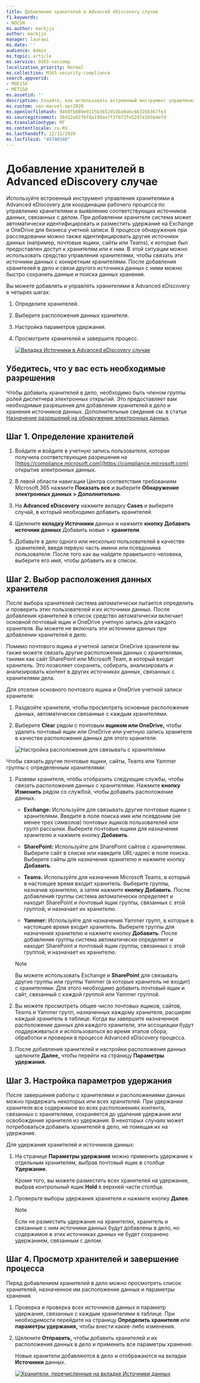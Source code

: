 ```yaml
---
title: Добавление хранителей в Advanced eDiscovery случае
f1.keywords:
- NOCSH
ms.author: markjjo
author: markjjo
manager: laurawi
ms.date: ''
audience: Admin
ms.topic: article
ms.service: O365-seccomp
localization_priority: Normal
ms.collection: M365-security-compliance
search.appverid:
- MOE150
- MET150
ms.assetid: ''
description: Узнайте, как использовать встроенный инструмент управления хранителями в Advanced eDiscovery для координации рабочего процесса и определения соответствующих источников данных в случае.
ms.custom: seo-marvel-apr2020
ms.openlocfilehash: 9468fb889e9115b3652d1dba8a6c6632bb367fe3
ms.sourcegitcommit: 36d12e02f6fda199ae7f2fb72fe52d7e2b5b4efd
ms.translationtype: MT
ms.contentlocale: ru-RU
ms.lasthandoff: 12/31/2020
ms.locfileid: "49740346"
---
```

# <a name="add-custodians-to-an-advanced-ediscovery-case"></a>Добавление хранителей в Advanced eDiscovery случае

Используйте встроенный инструмент управления хранителями в Advanced eDiscovery для координации рабочего процесса по управлению хранителями и выявлению соответствующих источников данных, связанных с делом. При добавлении хранителя система может автоматически идентифицировать и разместить удержание на Exchange и OneDrive для бизнеса учетной записи. В процессе обнаружения при расследовании можно также идентифицировать другие источники данных (например, почтовые ящики, сайты или Teams), к которые был предоставлен доступ к хранителям или к ним. В этой ситуации можно использовать средство управления хранителями, чтобы связать эти источники данных с конкретным хранителями. После добавления хранителей в дело и связи другого источника данных с ними можно быстро сохранить данные и поиска данных хранения.

Вы можете добавлять и управлять хранителями в Advanced eDiscovery в четырех шагах:

1. Определите хранителей.

2. Выберите расположения данных хранителя.

3. Настройка параметров удержания.

4. Просмотрите хранителей и завершите процесс.

   [![Вкладка Источники в Advanced eDiscovery случае ](../media/AeD-Sources-Tab.png)](../media/AeD-Sources-Tab.png#lightbox)

## <a name="make-sure-you-have-the-necessary-permissions"></a>Убедитесь, что у вас есть необходимые разрешения

Чтобы добавить хранителей в дело, необходимо быть членом группы ролей диспетчера электронных открытий. Это предоставляет вам необходимые разрешения для добавления хранителей в дело и хранения источников данных. Дополнительные сведения см. в статье [Назначение разрешений на обнаружение электронных данных](get-started-with-advanced-ediscovery.md#step-2-assign-ediscovery-permissions).

## <a name="step-1-identify-custodians"></a>Шаг 1. Определение хранителей

1. Войдите и войдите в учетную запись пользователя, которая получила соответствующие разрешения на [https://compliance.microsoft.com](https://compliance.microsoft.com) открытие электронных данных.

2. В левой области навигации Центра соответствия требованиям Microsoft 365 нажмите **Показать все** и выберите **Обнаружение электронных данных > Дополнительно**.

3. На **Advanced eDiscovery** нажмите вкладку **Cases** и выберите случай, в который необходимо добавить хранителей.

4. Щелкните **вкладку Источники** данных и нажмите **кнопку Добавить источник данных** Добавить новые  >  **хранители**.

5. Добавьте в дело одного или несколько пользователей в качестве хранителей, введя первую часть имени или псевдонима пользователя. После того как вы найдете правильного человека, выберите его имя, чтобы добавить их в список.

## <a name="step-2-choose-custodian-data-locations"></a>Шаг 2. Выбор расположения данных хранителя

После выбора хранителей система автоматически пытается определить и проверить этих пользователей и их источники данных. После добавления хранителей в список средство автоматически включает основной почтовый ящик и OneDrive учетную запись для каждого хранителя. Вы можете не включать эти источники данных при добавлении хранителей в дело.

Помимо почтового ящика и учетной записи OneDrive хранителя вы также можете связать другие расположения данных с хранителями, такими как сайт SharePoint или Microsoft Team, в который входит хранитель. Это позволяет сохранять, собирать, анализировать и анализировать контент в других источниках данных, связанных с хранителями дела.

Для отселки основного почтового ящика и OneDrive учетной записи хранителя:

1. Раздвойте хранителя, чтобы просмотреть основные расположения данных, автоматически связанные с каждым хранителями.

2. Выберите **Clear**  рядом с почтовым **ящиком или OneDrive,** чтобы удалить почтовый ящик или OneDrive или учетную запись хранителя в качестве расположения данных для этого хранителя.

   ![Настройка расположения для связывать с хранителями](../media/ConfigureCustodianLocations.png)

Чтобы связать другие почтовые ящики, сайты, Teams или Yammer группы с определенным хранителями:

1. Развяви хранителя, чтобы отобразить следующие службы, чтобы связать расположения данных с хранителями. Нажмите **кнопку Изменить** рядом со службой, чтобы добавить расположение данных.

   - **Exchange:** Используйте для связывать другие почтовые ящики с хранителями. Введите в поле поиска имя или псевдоним (не менее трех символов) почтовых ящиков пользователей или групп рассылки. Выберите почтовые ящики для назначения хранителю и нажмите кнопку **Добавить**.

   - **SharePoint:** Используйте для SharePoint сайтов с хранителями. Выберите сайт в списке или наведите URL-адрес в поле поиска. Выберите сайты для назначения хранителю и нажмите кнопку **Добавить**.

   - **Teams.** Используйте для назначения Microsoft Teams, в который в настоящее время входит хранитель. Выберите группы, назначив хранителю, а затем нажмите **кнопку Добавить**. После добавления группы система автоматически определяет и находит SharePoint и почтовый ящик группы, связанных с этой группой, и назначает их хранителю.

   - **Yammer:** Используйте для назначения Yammer групп, в которые в настоящее время входит хранитель. Выберите группы для назначения хранителю и нажмите кнопку **Добавить**. После добавления группы система автоматически определяет и находит SharePoint и почтовый ящик группы, связанных с этой группой, и назначает их хранителю.

   > [!NOTE]
   > Вы можете  использовать Exchange и **SharePoint** для связывать другие группы или группы Yammer (в которые хранитель не входит) с хранителями. Для этого необходимо добавить почтовый ящик и сайт, связанный с каждой группой или Yammer группой.

2. Вы можете просмотреть общее число почтовых ящиков, сайтов, Teams и Yammer групп, назначенных каждому хранителя, расширяя каждый хранитель в таблице. Когда вы завершите назначенное расположение данных для каждого хранителя, эти ассоциации будут поддерживаться и использоваться во время этапов сбора, обработки и проверки в процессе Advanced eDiscovery процесса.

3. После добавления хранителей и настройки расположения данных щелкните **Далее,** чтобы перейти на страницу **Параметры удержания.**  

## <a name="step-3-configure-hold-settings"></a>Шаг 3. Настройка параметров удержания

 После завершения работы с хранителями и расположениями данных можно придержать некоторых или всех хранителей. При удержании хранителя все содержимое во всех расположениях контента, связанных с хранителями, сохраняется до удаления удержания или освобождения хранителя из удержания. В некоторых случаях может потребоваться добавить хранителей в дело, не помещая их на удержание.

Для удержания хранителей и источников данных:

1. На странице **Параметры удержания** можно применить удержание к отдельным хранителям, выбрав почтовый ящик в столбце **Удержание.**

   Кроме того, вы можете разместить всех хранителей на удержание, выбрав контрольный ящик **Hold** в верхней части столбца.

2. Проверьте выборы удержания хранителя и нажмите кнопку **Далее**.

   > [!NOTE]
   > Если не разместить удержание на хранителях, хранитель и связанные с ним источники данных будут добавлены в дело, но содержимое в этих источниках данных не будет сохранено удержанием, связанным с делом.

## <a name="step-4-review-the-custodians-and-complete-the-process"></a>Шаг 4. Просмотр хранителей и завершение процесса

Перед добавлением хранителей в дело можно просмотреть список хранителей, назначенное им расположение данных и параметры хранения.

1. Проверка и проверка всех источников данных и параметр удержания, связанных с каждым хранителями в таблице. При необходимости перейдите на страницу **Определить хранителя** или **параметры удержания,** чтобы внести какие-либо изменения.

2. Щелкните **Отправить,** чтобы добавить хранителей и их расположения данных в дело и применить все параметры хранения.

   Новые хранители добавляются в дело и отображаются на вкладке **Источники** данных.

   [![Хранители, перечисленные на вкладке Источники данных ](../media/DataSourcesTab.png)](../media/DataSourcesTab.png#lightbox)
